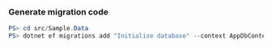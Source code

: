 
### Generate migration code

```powershell
PS> cd src/Sample.Data
PS> dotnet ef migrations add "Initialize database" --context AppDbContext --startup-project ../Sample.App --project ../Sample.Data.SqlServer --json
```
